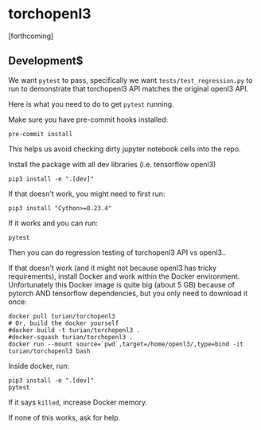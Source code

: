 # torchopenl3

[forthcoming]

## Development$

We want `pytest` to pass, specifically we want `tests/test_regression.py`
to run to demonstrate that torchopenl3 API matches the original
openl3 API.

Here is what you need to do to get `pytest` running.

Make sure you have pre-commit hooks installed:
```
pre-commit install
```
This helps us avoid checking dirty jupyter notebook cells into the
repo.

Install the package with all dev libraries (i.e. tensorflow openl3)
```
pip3 install -e ".[dev]"
```

If that doesn't work, you might need to first run:
```
pip3 install "Cython>=0.23.4"
```

If it works and you can run:
```
pytest
```
Then you can do regression testing of torchopenl3 API vs openl3..

If that doesn't work (and it might not because openl3 has tricky
requirements), install Docker and work within the Docker environment.
Unfortunately this Docker image is quite big (about 5 GB) because
of pytorch AND tensorflow dependencies, but you only need to download
it once:

```
docker pull turian/torchopenl3
# Or, build the docker yourself
#docker build -t turian/torchopenl3 .
#docker-squash turian/torchopenl3 .
docker run --mount source=`pwd`,target=/home/openl3/,type=bind -it turian/torchopenl3 bash
```

Inside docker, run:
```
pip3 install -e ".[dev]"
pytest
```

If it says `killed`, increase Docker memory.

If none of this works, ask for help.

